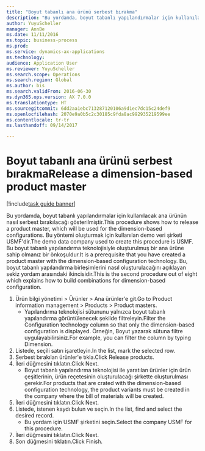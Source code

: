 ```yaml
--- 
title: "Boyut tabanlı ana ürünü serbest bırakma"
description: "Bu yordamda, boyut tabanlı yapılandırmalar için kullanılacak ana ürünün nasıl serbest bırakılacağı gösterilmiştir."
author: YuyuScheller
manager: AnnBe
ms.date: 11/11/2016
ms.topic: business-process
ms.prod: 
ms.service: dynamics-ax-applications
ms.technology: 
audience: Application User
ms.reviewer: YuyuScheller
ms.search.scope: Operations
ms.search.region: Global
ms.author: bis
ms.search.validFrom: 2016-06-30
ms.dyn365.ops.version: AX 7.0.0
ms.translationtype: HT
ms.sourcegitcommit: 6dd2aa1ebc713287120106a9d1ec7dc15c24def9
ms.openlocfilehash: 2070e9a0b5c2c30185c9fda8ac992935219599ee
ms.contentlocale: tr-tr
ms.lasthandoff: 09/14/2017

---
```

# <a name="release-a-dimension-based-product-master"></a><span data-ttu-id="d3228-103">Boyut tabanlı ana ürünü serbest bırakma</span><span class="sxs-lookup"><span data-stu-id="d3228-103">Release a dimension-based product master</span></span>

[!include[task guide banner](../../includes/task-guide-banner.md)]

<span data-ttu-id="d3228-104">Bu yordamda, boyut tabanlı yapılandırmalar için kullanılacak ana ürünün nasıl serbest bırakılacağı gösterilmiştir.</span><span class="sxs-lookup"><span data-stu-id="d3228-104">This procedure shows how to release a product master, which will be used for the dimension-based configurations.</span></span> <span data-ttu-id="d3228-105">Bu yöntemi oluşturmak için kullanılan demo veri şirketi USMF'dir.</span><span class="sxs-lookup"><span data-stu-id="d3228-105">The demo data company used to create this procedure is USMF.</span></span> <span data-ttu-id="d3228-106">Bu boyut tabanlı yapılandırma teknolojisiyle oluşturulmuş bir ana ürüne sahip olmanız bir önkoşuldur.</span><span class="sxs-lookup"><span data-stu-id="d3228-106">It is a prerequisite that you have created a product master with the dimension-based configuration technology.</span></span> <span data-ttu-id="d3228-107">Bu, boyut tabanlı yapılandırma birleşimlerini nasıl oluşturulacağını açıklayan sekiz yordam arasındaki ikincisidir.</span><span class="sxs-lookup"><span data-stu-id="d3228-107">This is the second procedure out of eight which explains how to build combinations for dimension-based configuration.</span></span>

1. <span data-ttu-id="d3228-108">Ürün bilgi yönetimi > Ürünler > Ana ürünler'e git.</span><span class="sxs-lookup"><span data-stu-id="d3228-108">Go to Product information management > Products > Product masters.</span></span>
    * <span data-ttu-id="d3228-109">Yapılandırma teknolojisi sütununu yalnızca boyut tabanlı yapılandırma görüntülenecek şekilde filtreleyin.</span><span class="sxs-lookup"><span data-stu-id="d3228-109">Filter the Configuration technology column so that only the dimension-based configuration is displayed.</span></span> <span data-ttu-id="d3228-110">Örneğin, Boyut yazarak sütuna filtre uygulayabilirsiniz.</span><span class="sxs-lookup"><span data-stu-id="d3228-110">For example, you can filter the column by typing Dimension.</span></span>    
2. <span data-ttu-id="d3228-111">Listede, seçili satırı işaretleyin.</span><span class="sxs-lookup"><span data-stu-id="d3228-111">In the list, mark the selected row.</span></span>
3. <span data-ttu-id="d3228-112">Serbest bırakılan ürünler'e tıkla.</span><span class="sxs-lookup"><span data-stu-id="d3228-112">Click Release products.</span></span>
4. <span data-ttu-id="d3228-113">İleri düğmesini tıklatın.</span><span class="sxs-lookup"><span data-stu-id="d3228-113">Click Next.</span></span>
    * <span data-ttu-id="d3228-114">Boyut tabanlı yapılandırma teknolojisi ile yaratılan ürünler için ürün çeşitlerinin, ürün reçetesinin oluşturulacağı şirkette oluşturulması gerekir.</span><span class="sxs-lookup"><span data-stu-id="d3228-114">For products that are crated with the dimension-based configuration technology, the product variants must be created in the company where the bill of materials will be created.</span></span>  
5. <span data-ttu-id="d3228-115">İleri düğmesini tıklatın.</span><span class="sxs-lookup"><span data-stu-id="d3228-115">Click Next.</span></span>
6. <span data-ttu-id="d3228-116">Listede, istenen kaydı bulun ve seçin.</span><span class="sxs-lookup"><span data-stu-id="d3228-116">In the list, find and select the desired record.</span></span>
    * <span data-ttu-id="d3228-117">Bu yordam için USMF şirketini seçin.</span><span class="sxs-lookup"><span data-stu-id="d3228-117">Select the company USMF for this procedure.</span></span>  
7. <span data-ttu-id="d3228-118">İleri düğmesini tıklatın.</span><span class="sxs-lookup"><span data-stu-id="d3228-118">Click Next.</span></span>
8. <span data-ttu-id="d3228-119">Son düğmesini tıklatın.</span><span class="sxs-lookup"><span data-stu-id="d3228-119">Click Finish.</span></span>


